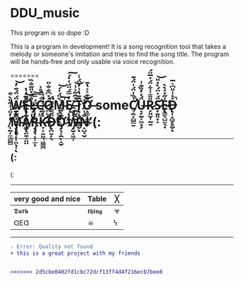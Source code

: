 # DDU_music
This program is so dope :D

This is a program in development!
It is a song recognition tool that takes a melody or someone's imitation and tries to find the song title. The program will be hands‑free and only usable via voice recognition.


=======
# Ẅ̷̰̰͖̦̯̮̦̟͍́̈́͊̓̕͝Ė̶̢̛̦̞͚̹̞͚̹̄̓̔L̷̡̤̮̯͖̐͊̽̎͂̐̏C̶̝̤̼͎̘̞͛̿̊͐̚͘Ó̷̪̺̯͎͇̽͆̐̐̎͘M̴̞̻͍̬̖͚̀̈́̍́̚͝Ę̸̨̩̯̹̗̓̿́̈́͑̇́͠ ̶̯̬̯̮̰͈̄͗̑͂͐̾̚͝T̷̢̝̹̪̖̥̬̑͊̔͗̒̈́̾ͅƠ̶̝͚͎̼̮̫̐͊͐͐̔̄ someC̸̛͉̯̦̻̳͍͑̏̍̈́̍̈́͊̚Ǘ̶̝̗̰͕͖͙̗̽̒̏̄̾R̷̗͈̬͎̰͍̎͌͗͋̈́̇̅̈́S̷̛͙̱͈̟̝̈́͐̈́̀̽̎͝E̴̢̳̖̺̫̖͙̍̋̽̽̀̀̕Ḋ̶̢̩̝̻̗̥̮̽̾̎͆͛̅̚ͅ ̸̩̰̦̼̼̻̻̓̓̈́̾̃̎̀͒M̵̡̨̢̛̟͎̤̖͎̑̓̓̀ͅA̸̡̖̤̱̝̤̤͂͛͋͐̽̄̏͝R̴̡̡̘͕̹̫̓̾͊̄̈́̿͝ͅK̵̛̞͔͍͖͉͖̳̪͑͋̓̒̓͑D̶̢̪͍̦̖̈́͌̈́̄̈́̕Ơ̷̡̖͕̯̙̝̮͂̀̄̋̈́͐͠W̶̡̛̮͔͖̹̓̐̑̀͗N̴̝̺̘̬̐͑̑͐͂̍̕͝  (:

---

(:
---

(: 

---

| very good and nice | Table | ╳ |
|-----------|-------|---|
| 𝕯𝖆𝖗𝖐 | 𝖙𝖍𝖎𝖓𝖌 | ☣ |
| ᗡEᗡ | ☠ | Ϟ |

---

```diff
- Error: Quality not found
+ this is a great project with my friends


>>>>>>> 2d5cbe0402fd1cbc72dcf13ff4d4f216ecb7bee8


